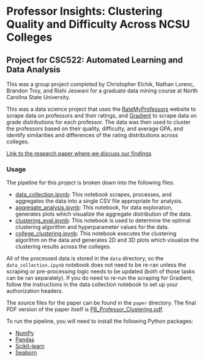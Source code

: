 # Professor Insights: Clustering Quality and Difficulty Across NCSU Colleges

## Project for CSC522: Automated Learning and Data Analysis

This was a group project completed by Christopher Elchik, Nathan Lorenc, Brandon Troy, and Rishi Jeswani for a graduate data mining course at North Carolina State University.

This was a data science project that uses the [RateMyProfessors](https://www.ratemyprofessors.com/) website to scrape data on professors and their ratings, and [Gradient](https://gradient.ncsu.edu/) to scrape data on grade distributions for each professor. The data was then used to cluster the professors based on their quality, difficulty, and average GPA, and identify similarities and differences of the rating distributions across colleges.

[Link to the research paper where we discuss our findings](https://github.com/ChristopherElchik/Professor-Data-Analysis-Project/blob/db0ab9a398ed5222983c6502594471dca9065b92/paper/P8_Professor_Clustering.pdf)

### Usage

The pipeline for this project is broken down into the following files:
- [data_collection.ipynb](data_collection.ipynb): This notebook scrapes, processes, and aggregates the data into a single CSV file appropriate for analysis.
- [aggregate_analysis.ipynb](aggregate_analysis.ipynb): This notebook, for data exploration, generates plots which visualize the aggregate distribution of the data.
- [clustering_eval.ipynb](clustering_eval.ipynb): This notebook is used to determine the optimal clustering algorithm and hyperparameter values for the data.
- [college_clustering.ipynb](college_clustering.ipynb): This notebook executes the clustering algorithm on the data and generates 2D and 3D plots which visualize the clustering results across the colleges.

All of the processed data is stored in the `data` directory, so the `data_collection.ipynb` notebook does not need to be re-ran unless the scraping or pre-processing logic needs to be updated (both of those tasks can be ran separately). If you do need to re-run the scraping for Gradient, follow the instructions in the data collection notebook to set up your authorization headers.

The source files for the paper can be found in the `paper` directory. The final PDF version of the paper itself is [P8_Professor_Clustering.pdf](paper/P8_Professor_Clustering.pdf).

To run the pipeline, you will need to install the following Python packages:

- [NumPy](https://numpy.org/)
- [Pandas](https://pandas.pydata.org/)
- [Scikit-learn](https://scikit-learn.org/)
- [Seaborn](https://seaborn.pydata.org/)

